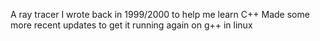 A ray tracer I wrote back in 1999/2000 to help me learn C++
Made some more recent updates to get it running again on g++ in linux
